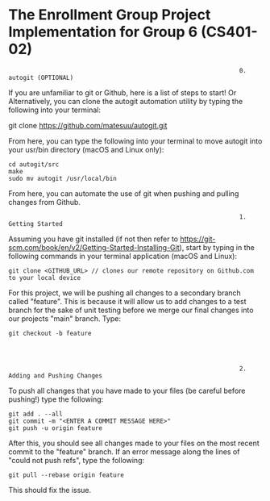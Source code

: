 # The Enrollment Group Project Implementation for Group 6 (CS401-02)

                                                                    0. autogit (OPTIONAL)

If you are unfamiliar to git or Github, here is a list of steps to start! Or Alternatively, you can clone the autogit automation utility by typing the following into your terminal:

git clone https://github.com/matesuu/autogit.git


From here, you can type the following into your terminal to move autogit into your usr/bin directory (macOS and Linux only):

    cd autogit/src
    make
    sudo mv autogit /usr/local/bin

From here, you can automate the use of git when pushing and pulling changes from Github.



                                                                    1. Getting Started


Assuming you have git installed (if not then refer to https://git-scm.com/book/en/v2/Getting-Started-Installing-Git),
start by typing in the following commands in your terminal application (macOS and Linux):

    git clone <GITHUB_URL> // clones our remote repository on Github.com to your local device

For this project, we will be pushing all changes to a secondary branch called "feature". This is because it will allow us to add changes to a test branch for the sake of unit testing before we merge our final changes into our projects "main" branch. Type:

    git checkout -b feature




                                                                    2. Adding and Pushing Changes

To push all changes that you have made to your files (be careful before pushing!) type the following:

    git add . --all
    git commit -m "<ENTER A COMMIT MESSAGE HERE>"
    git push -u origin feature

After this, you should see all changes made to your files on the most recent commit to the "feature" branch.
If an error message along the lines of "could not push refs", type the following:

    git pull --rebase origin feature

This should fix the issue.








